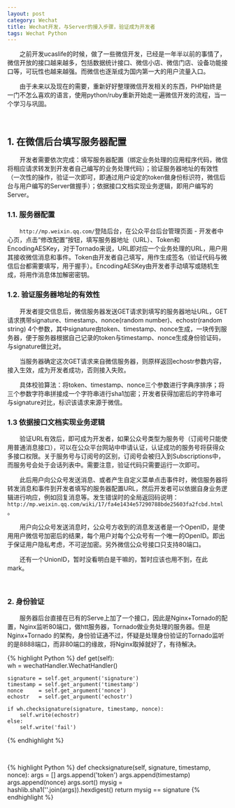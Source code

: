 ```yaml
---
layout: post
category: Wechat
title: Wechat开发，与Server的接入步骤，验证成为开发者
tags: Wechat Python
---
```


&emsp;&emsp;之前开发ucaslife的时候，做了一些微信开发，已经是一年半以前的事情了，微信开放的接口越来越多，包括数据统计接口、微信小店、微信门店、设备功能接口等，可玩性也越来越强。而微信也逐渐成为国内第一大的用户流量入口。

<!--more-->

&emsp;&emsp;由于未来以及现在的需要，重新好好整理微信开发相关的东西，PHP始终是一门不怎么喜欢的语言，使用python/ruby重新开始走一遍微信开发的流程，当一个学习与巩固。

<br />

## 1. 在微信后台填写服务器配置

&emsp;&emsp;开发者需要依次完成：填写服务器配置（绑定业务处理的应用程序代码，微信将相应请求转发到开发者自己编写的业务处理代码）；验证服务器地址的有效性（一次性的操作，验证一次即可，即通过用户设定的token做身份标识符，微信后台与用户编写的Server做握手）；依据接口文档实现业务逻辑，即用户编写的Server。

### 1.1. 服务器配置

&emsp;&emsp;`http://mp.weixin.qq.com/`登陆后台，在公众平台后台管理页面 - 开发者中心页，点击“修改配置”按钮，填写服务器地址（URL）、Token和EncodingAESKey，对于Tornado来说，URL即对应一个业务处理的URL，用户用其接收微信消息和事件。Token由开发者自己填写，用作生成签名（验证代码与微信后台都需要填写，用于握手）。EncodingAESKey由开发者手动填写或随机生成，将用作消息体加解密密钥。

### 1.2. 验证服务器地址的有效性

&emsp;&emsp;开发者提交信息后，微信服务器发送GET请求到填写的服务器地址URL，GET请求携带signature、timestamp、nonce(random number)、echostr(random string) 4个参数，其中signature由token、timestamp、nonce生成，一块传到服务器，便于服务器根据自己记录的token与timestamp、nonce生成身份验证码，与signature做比对。

&emsp;&emsp;当服务器确定这次GET请求来自微信服务器，则原样返回echostr参数内容，接入生效，成为开发者成功，否则接入失败。

&emsp;&emsp;具体校验算法：将token、timestamp、nonce三个参数进行字典序排序；将三个参数字符串拼接成一个字符串进行sha1加密；开发者获得加密后的字符串可与signature对比，标识该请求来源于微信。

### 1.3 依据接口文档实现业务逻辑

&emsp;&emsp;验证URL有效后，即可成为开发者，如果公众号类型为服务号（订阅号只能使用普通消息接口），可以在公众平台网站中申请认证，认证成功的服务号将获得众多接口权限。关于服务号与订阅号的区别，订阅号会被归入到Subscriptions中，而服务号会处于会话列表中。需要注意，验证代码只需要运行一次即可。

&emsp;&emsp;此后用户向公众号发送消息、或者产生自定义菜单点击事件时，微信服务器将转发消息和事件到开发者填写的服务器配置URL，然后开发者可以依据自身业务逻辑进行响应，例如回复消息等。发生错误时的全局返回码说明：`http://mp.weixin.qq.com/wiki/17/fa4e1434e57290788bde25603fa2fcbd.html`。

&emsp;&emsp;用户向公众号发送消息时，公众号方收到的消息发送者是一个OpenID，是使用用户微信号加密后的结果，每个用户对每个公众号有一个唯一的OpenID。即出于保证用户隐私考虑，不可逆加密。另外微信公众号接口只支持80端口。

&emsp;&emsp;还有一个UnionID，暂时没看明白是干嘛的，暂时应该也用不到，在此mark。

<br />

### 2. 身份验证

&emsp;&emsp;服务器后台直接在已有的Serve上加了一个接口，因此是Nginx+Tornado的配置，Nginx监听80端口，做htt服务器，Tornado做业务处理的服务器。但是Nginx+Tornado 的架构，身份验证通不过，怀疑是处理身份验证的Tornado监听的是8888端口，而非80端口的缘故，将Nginx取掉就好了，有待解决。

{% highlight Python %}
def get(self):                                                                                                                
	wh = wechatHandler.WechatHandler()
        
  	signature = self.get_argument('signature')
  	timestamp = self.get_argument('timestamp')
    nonce     = self.get_argument('nonce')
    echostr   = self.get_argument('echostr')                                                                                                                                        
                
    if wh.checksignature(signature, timestamp, nonce):
        self.write(echostr)
    else:
        self.write('fail')
{% endhighlight %}

<br />

{% highlight Python %}
def checksignature(self, signature, timestamp, nonce):
	args = []
    args.append('token')
    args.append(timestamp)
    args.append(nonce)
    args.sort()
    mysig = hashlib.sha1(''.join(args)).hexdigest()
    return mysig == signature
{% endhighlight %}

